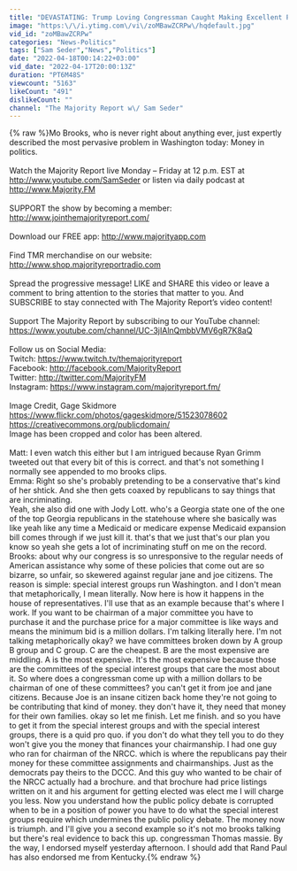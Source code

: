 ```yaml
---
title: "DEVASTATING: Trump Loving Congressman Caught Making Excellent Point"
image: "https:\/\/i.ytimg.com\/vi\/zoMBawZCRPw\/hqdefault.jpg"
vid_id: "zoMBawZCRPw"
categories: "News-Politics"
tags: ["Sam Seder","News","Politics"]
date: "2022-04-18T00:14:22+03:00"
vid_date: "2022-04-17T20:00:13Z"
duration: "PT6M48S"
viewcount: "5163"
likeCount: "491"
dislikeCount: ""
channel: "The Majority Report w\/ Sam Seder"
---
```

{% raw %}Mo Brooks, who is never right about anything ever, just expertly described the most pervasive problem in Washington today: Money in politics.<br /><br />Watch the Majority Report live Monday – Friday at 12 p.m. EST at <a rel="nofollow" target="blank" href="http://www.youtube.com/SamSeder">http://www.youtube.com/SamSeder</a> or listen via daily podcast at <a rel="nofollow" target="blank" href="http://www.Majority.FM">http://www.Majority.FM</a> <br /><br />SUPPORT the show by becoming a member: <a rel="nofollow" target="blank" href="http://www.jointhemajorityreport.com/">http://www.jointhemajorityreport.com/</a> <br /><br />Download our FREE app: <a rel="nofollow" target="blank" href="http://www.majorityapp.com">http://www.majorityapp.com</a>  <br /><br />Find TMR merchandise on our website:  <a rel="nofollow" target="blank" href="http://www.shop.majorityreportradio.com">http://www.shop.majorityreportradio.com</a> <br /><br />Spread the progressive message! LIKE and SHARE this video or leave a comment to bring attention to the stories that matter to you. And SUBSCRIBE to stay connected with The Majority Report’s video content!<br /><br />Support The Majority Report by subscribing to our YouTube channel: <a rel="nofollow" target="blank" href="https://www.youtube.com/channel/UC-3jIAlnQmbbVMV6gR7K8aQ">https://www.youtube.com/channel/UC-3jIAlnQmbbVMV6gR7K8aQ</a> <br /><br />Follow us on Social Media:<br />Twitch: <a rel="nofollow" target="blank" href="https://www.twitch.tv/themajorityreport">https://www.twitch.tv/themajorityreport</a> <br />Facebook: <a rel="nofollow" target="blank" href="http://facebook.com/MajorityReport">http://facebook.com/MajorityReport</a> <br />Twitter: <a rel="nofollow" target="blank" href="http://twitter.com/MajorityFM">http://twitter.com/MajorityFM</a> <br />Instagram: <a rel="nofollow" target="blank" href="https://www.instagram.com/majorityreport.fm/">https://www.instagram.com/majorityreport.fm/</a><br /><br />Image Credit, Gage Skidmore<br /><a rel="nofollow" target="blank" href="https://www.flickr.com/photos/gageskidmore/51523078602">https://www.flickr.com/photos/gageskidmore/51523078602</a><br /><a rel="nofollow" target="blank" href="https://creativecommons.org/publicdomain/">https://creativecommons.org/publicdomain/</a><br />Image has been cropped and color has been altered.<br /><br />Matt: I even watch this either but I am intrigued because Ryan Grimm tweeted out that every bit of this is correct. and that's not something I normally see appended to mo brooks clips.<br />Emma: Right so she's probably pretending to be a conservative that's kind of her shtick. And she then gets coaxed by republicans to say things that are incriminating.<br /> Yeah, she also did one with Jody Lott. who's a Georgia state one of the one of the top Georgia republicans in the statehouse where she basically was like yeah like any time a Medicaid or medicare expense Medicaid expansion bill comes through if we just kill it. that's that we just that's our plan you know so yeah she gets a lot of incriminating stuff on me on the record.<br />Brooks: about why our congress is so unresponsive to the regular needs of American assistance why some of these policies that come out are so bizarre, so unfair, so skewered against regular jane and joe citizens. The reason is simple: special interest groups run Washington. and I don't mean that metaphorically, I mean literally. Now here is how it happens in the house of representatives. I'll use that as an example because that's where I work. If you want to be chairman of a major committee you have to purchase it and the purchase price for a major committee is like ways and means the minimum bid is a million dollars. I'm talking literally here. I'm not talking metaphorically okay? we have committees broken down by A group B group and C group. C are the cheapest. B are the most expensive are middling. A is the most expensive. It's the most expensive because those are the committees of the special interest groups that care the most about it. So where does a congressman come up with a million dollars to be chairman of one of these committees? you can't get it from joe and jane citizens. Because Joe is an insane citizen back home they're not going to be contributing that kind of money. they don't have it, they need that money for their own families. okay so let me finish. Let me finish. and so you have to get it from the special interest groups and with the special interest groups, there is a quid pro quo. if you don't do what they tell you to do they won't give you the money that finances your chairmanship. I had one guy who ran for chairman of the NRCC. which is where the republicans pay their money for these committee assignments and chairmanships. Just as the democrats pay theirs to the DCCC. And this guy who wanted to be chair of the NRCC actually had a brochure. and that brochure had price listings written on it and his argument for getting elected was elect me I will charge you less. Now you understand how the public policy debate is corrupted when to be in a position of power you have to do what the special interest groups require which undermines the public policy debate. The money now is triumph. and I'll give you a second example so it's not mo brooks talking but there's real evidence to back this up. congressman Thomas massie. By the way, I endorsed myself yesterday afternoon. I should add that Rand Paul has also endorsed me from Kentucky.{% endraw %}
